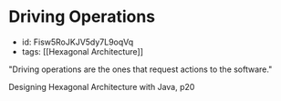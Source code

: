 # Driving Operations
* id: Fisw5RoJKJV5dy7L9oqVq
* tags: [[Hexagonal Architecture]]

"Driving operations are the ones that request actions to the software."

Designing Hexagonal Architecture with Java, p20